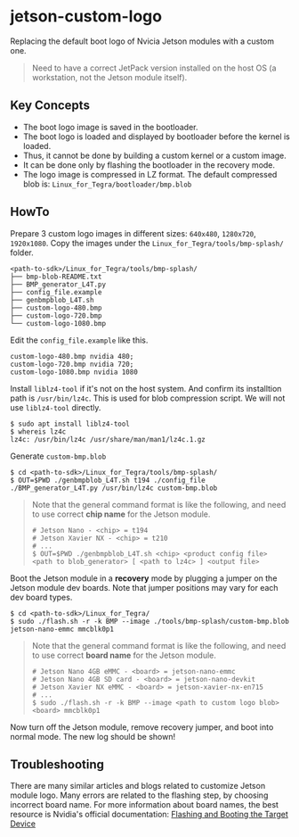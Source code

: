 # jetson-custom-logo

Replacing the default boot logo of Nvicia Jetson modules with a custom one.

>  Need to have a correct JetPack version installed on the host OS (a workstation, not the Jetson module itself).

## Key Concepts

* The boot logo image is saved in the bootloader.
* The boot logo is loaded and displayed by bootloader before the kernel is loaded.
* Thus, it cannot be done by building a custom kernel or a custom image.
* It can be done only by flashing the bootloader in the recovery mode.
* The logo image is compressed in LZ format. The default compressed blob is: `Linux_for_Tegra/bootloader/bmp.blob`

## HowTo

Prepare 3 custom logo images in different sizes: `640x480`, `1280x720`, `1920x1080`.
Copy the images under the `Linux_for_Tegra/tools/bmp-splash/` folder.

```
<path-to-sdk>/Linux_for_Tegra/tools/bmp-splash/
├── bmp-blob-README.txt
├── BMP_generator_L4T.py
├── config_file.example
├── genbmpblob_L4T.sh
├── custom-logo-480.bmp
├── custom-logo-720.bmp
└── custom-logo-1080.bmp
```

Edit the `config_file.example` like this.

```
custom-logo-480.bmp nvidia 480;
custom-logo-720.bmp nvidia 720;
custom-logo-1080.bmp nvidia 1080
```

Install `liblz4-tool` if it's not on the host system.
And confirm its installtion path is `/usr/bin/lz4c`.
This is used for blob compression script.
We will not use `liblz4-tool` directly.

```
$ sudo apt install liblz4-tool
$ whereis lz4c
lz4c: /usr/bin/lz4c /usr/share/man/man1/lz4c.1.gz
```

Generate `custom-bmp.blob`

```
$ cd <path-to-sdk>/Linux_for_Tegra/tools/bmp-splash/
$ OUT=$PWD ./genbmpblob_L4T.sh t194 ./config_file ./BMP_generator_L4T.py /usr/bin/lz4c custom-bmp.blob
```

> Note that the general command format is like the following, and need to use correct **chip name** for the Jetson module.
> 
> ```
> # Jetson Nano - <chip> = t194
> # Jetson Xavier NX - <chip> = t210
> # ...
> $ OUT=$PWD ./genbmpblob_L4T.sh <chip> <product config file> <path to blob_generator> [ <path to lz4c> ] <output file>
> ```

Boot the Jetson module in a **recovery** mode by plugging a jumper on the Jetson module dev boards.
Note that jumper positions may vary for each dev board types.

```
$ cd <path-to-sdk>/Linux_for_Tegra/
$ sudo ./flash.sh -r -k BMP --image ./tools/bmp-splash/custom-bmp.blob jetson-nano-emmc mmcblk0p1
```

> Note that the general command format is like the following, and need to use correct **board name** for the Jetson module.
> 
> ```
> # Jetson Nano 4GB eMMC - <board> = jetson-nano-emmc
> # Jetson Nano 4GB SD card - <board> = jetson-nano-devkit
> # Jetson Xavier NX eMMC - <board> = jetson-xavier-nx-en715
> # ...
> $ sudo ./flash.sh -r -k BMP --image <path to custom logo blob> <board> mmcblk0p1
> ```

Now turn off the Jetson module, remove recovery jumper, and boot into normal mode.
The new log should be shown!
  
## Troubleshooting
  
There are many similar articles and blogs related to customize Jetson module logo.
Many errors are related to the flashing step, by choosing incorrect board name.
For more information about board names, the best resource is Nvidia's official documentation: [Flashing and Booting the Target Device](https://docs.nvidia.com/jetson/archives/l4t-archived/l4t-3251/index.html#page/Tegra%20Linux%20Driver%20Package%20Development%20Guide/flashing.html)

